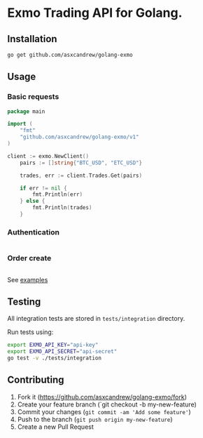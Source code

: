 # Exmo Trading API for Golang.

## Installation

``` bash
go get github.com/asxcandrew/golang-exmo
```

## Usage

### Basic requests

``` go
package main

import (
	"fmt"
	"github.com/asxcandrew/golang-exmo/v1"
)

client := exmo.NewClient()
	pairs := []string{"BTC_USD", "ETC_USD"}

	trades, err := client.Trades.Get(pairs)

	if err != nil {
		fmt.Println(err)
	} else {
		fmt.Println(trades)
	}
```

### Authentication

``` go

```

### Order create

``` go

```

See [examples](https://github.com/asxcandrew/golang-exmo/tree/master/examples)

## Testing

All integration tests are stored in `tests/integration` directory.

Run tests using:
``` bash
export EXMO_API_KEY="api-key"
export EXMO_API_SECRET="api-secret"
go test -v ./tests/integration
```

## Contributing

1. Fork it (https://github.com/asxcandrew/golang-exmo/fork)
2. Create your feature branch (`git checkout -b my-new-feature)
3. Commit your changes (`git commit -am 'Add some feature'`)
4. Push to the branch (`git push origin my-new-feature`)
5. Create a new Pull Request
